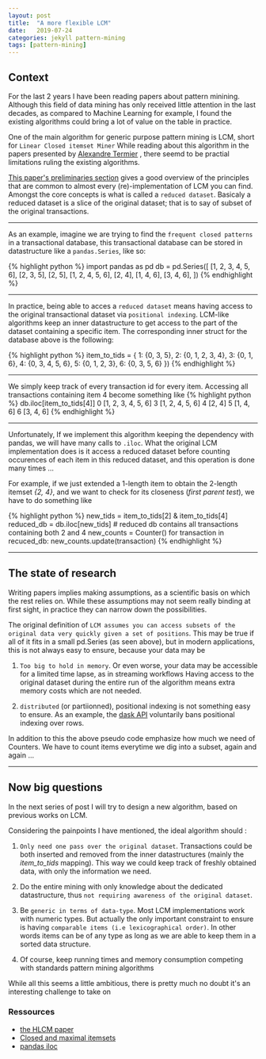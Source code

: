 ```yaml
---
layout: post
title:  "A more flexible LCM"
date:   2019-07-24
categories: jekyll pattern-mining
tags: [pattern-mining]
---
```


## Context
For the last 2 years I have been reading papers about pattern minining. Although this field of data mining has only received little attention in the last decades, as compared to Machine Learning for example, I found the existing algorithms could bring a lot of value on the table in practice.

One of the main algorithm for generic purpose pattern mining is LCM, short for `Linear Closed itemset Miner`
While reading about this algorithm in the papers presented by [Alexandre Termier](http://people.irisa.fr/Alexandre.Termier/) , there seemd to be practial limitations ruling the existing algorithms.

[This paper's preliminaries section](https://tel.archives-ouvertes.fr/tel-01006195/document) gives a good overview of the principles that are common to almost every (re)-implementation of LCM you can find.
Amongst the core concepts is what is called a `reduced dataset`. Basicaly a reduced dataset is a slice of the original dataset; that is to say of subset of the original transactions.

------------

As an example, imagine we are trying to find the `frequent closed patterns` in a transactional database, this transactional database can be stored in datastructure like a `pandas.Series`, like so:

{% highlight python %}
import pandas as pd
db = pd.Series([
    [1, 2, 3, 4, 5, 6],
    [2, 3, 5],
    [2, 5],
    [1, 2, 4, 5, 6],
    [2, 4],
    [1, 4, 6],
    [3, 4, 6],
])
{% endhighlight %}

----------

In practice, being able to acces a `reduced dataset` means having access to the original transactional dataset via `positional indexing`. LCM-like algorithms keep an inner datastructure to get access to the part of the dataset containing a specific item.
The corresponding inner struct for the database above is the following:

{% highlight python %}
item_to_tids = {
    1: {0, 3, 5},
    2: {0, 1, 2, 3, 4},
    3: {0, 1, 6},
    4: {0, 3, 4, 5, 6},
    5: {0, 1, 2, 3},
    6: {0, 3, 5, 6}
 })
{% endhighlight %}

-------------

We simply keep track of every transaction id for every item.
Accessing all transactions containing item 4 become something like
{% highlight python %}
db.iloc[item_to_tids[4]]
0    [1, 2, 3, 4, 5, 6]
3       [1, 2, 4, 5, 6]
4                [2, 4]
5             [1, 4, 6]
6             [3, 4, 6]
{% endhighlight %}

------------

Unfortunately, If we implement this algorithm keeping the dependency with pandas, we will have many calls to `.iloc`.
What the original LCM implementation does is it access a reduced dataset before counting occurences of each item in this reduced dataset, and this operation is done many times ...

For example, if we just extended a 1-length item to obtain the 2-length itemset *{2, 4}*, and we want to check for its closeness (*first parent test*), we have to do something like

{% highlight python %}
new_tids = item_to_tids[2] & item_to_tids[4]
reduced_db = db.iloc[new_tids]  # reduced db contains all transactions containing both 2 and 4
new_counts = Counter()
for transaction in recuced_db:
    new_counts.update(transaction)
{% endhighlight %}

-----------------------

## The state of research
Writing papers implies making assumptions, as a scientific basis on which the rest relies on. While these assumptions may not seem really binding at first sight, in practice they can narrow down the possibilities.

The original definition of `LCM assumes you can access subsets of the original data very quickly given a set of positions`. This may be true if all of it fits in a small pd.Series (as seen above), but in modern applications, this is not always easy to ensure, because your data may be

1. `Too big to hold in memory`. Or even worse, your data may be accessible for a limited time lapse, as in streaming workflows Having access to the original dataset during the entire run of the algorithm means extra memory costs which are not needed.

2. `distributed` (or partiionned), positional indexing is not something easy to ensure. As an example, the [dask API](https://docs.dask.org/en/latest/dataframe-indexing.html#positional-indexing) voluntarily bans positional indexing over rows.

In addition to this the above pseudo code emphasize how much we need of Counters. We have to count items everytime we dig into a subset, again and again ...

----------------------

## Now big questions
In the next series of post I will try to design a new algorithm, based on previous works on LCM.

Considering the painpoints I have mentioned, the ideal algorithm should :

1. `Only need one pass over the original dataset`. Transactions could be both inserted and removed from the inner datastructures (mainly the *item_to_tids* mapping). This way we could keep track of freshly obtained data, with only the information we need.

2. Do the entire mining with only knowledge about the dedicated datastructure, thus `not requiring awareness of the original dataset`.

3. Be `generic in terms of data-type`. Most LCM implementations work with numeric types. But actually the only important constraint to ensure is having `comparable items (i.e lexicographical order)`. In other words items can be of any type as long as we are able to keep them in a sorted data structure.

4. Of course, keep running times and memory consumption competing with standards pattern mining algorithms

While all this seems a little ambitious, there is pretty much no doubt it's an interesting challenge to take on


### Ressources
* [the HLCM paper](http://lig-membres.imag.fr/termier/HLCM/hlcm.pdf)
* [Closed and maximal itemsets](http://eacharya.inflibnet.ac.in/data-server/eacharya-documents/53e0c6cbe413016f23443704_INFIEP_33/85/LM/33-85-LM-V1-S1__maximal_and_closed_itemsets.pdf)
* [pandas iloc](https://pandas.pydata.org/pandas-docs/stable/user_guide/indexing.html#selection-by-position)
